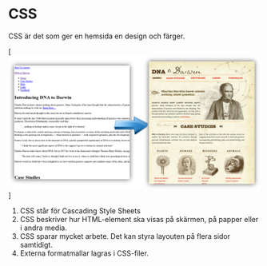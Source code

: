 
# CSS

CSS är det som ger en hemsida en design och färger.

[![CSS Example](https://github.com/abbjoafli/Programmering-1/blob/master/CSS/CSS_Example.png)]

1. CSS står för Cascading Style Sheets
2. CSS beskriver hur HTML-element ska visas på skärmen, på papper eller i andra media.
3. CSS sparar mycket arbete. Det kan styra layouten på flera sidor samtidigt.
4. Externa formatmallar lagras i CSS-filer.

